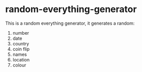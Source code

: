 # random-everything-generator

This is a random everything generator, it generates a random:

1. number
2. date
3. country
4. coin flip
5. names
6. location
7. colour